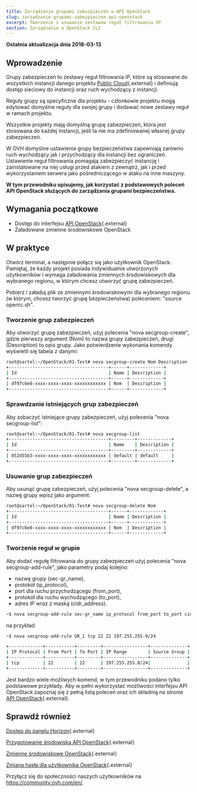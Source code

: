 ```yaml
---
title: Zarządzanie grupami zabezpieczeń w API OpenStack
slug: zarzadzanie-grupami-zabezpieczen-api-openstack
excerpt: Tworzenie i usuwanie zestawów reguł filtrowania IP
section: Zarządzanie w OpenStack CLI
---
```


**Ostatnia aktualizacja dnia 2018-03-13**

## Wprowadzenie

Grupy zabezpieczeń to zestawy reguł filtrowania IP, które są stosowane do wszystkich instancji danego projektu [Public Cloud](https://www.ovh.pl/public-cloud/instances/){.external} i definiują dostęp sieciowy do instancji oraz ruch wychodzący z instancji.

Reguły grupy są specyficzne dla projektu - członkowie projektu mogą edytować domyślne reguły dla swojej grupy i dodawać nowe zestawy reguł w ramach projektu.

Wszystkie projekty mają domyślną grupę zabezpieczeń, która jest stosowana do każdej instancji, jeśli ta nie ma zdefiniowanej własnej grupy zabezpieczeń.

W OVH domyślne ustawienia grupy bezpieczeństwa zapewniają zarówno ruch wychodzący jak i przychodzący dla instancji bez ograniczeń. Ustawienie reguł filtrowania pomagają zabezpieczyć instancję i zainstalowane na niej usługi przed atakiem z zewnątrz, jak i przed wykorzystaniem serwera jako pośredniczącego w ataku na inne maszyny.

**W tym przewodniku opisujemy, jak korzystać z podstawowych poleceń API OpenStack służących do zarządzania grupami bezpieczeństwa.**


## Wymagania początkowe

- Dostęp do interfejsu [API OpenStack](https://docs.ovh.com/pl/public-cloud/przygotowanie_srodowiska_dla_api_openstack/){.external}
- Załadowane zmienne środowiskowe OpenStack


## W praktyce

Otwórz terminal, a następnie połącz się jako użytkownik OpenStack. Pamiętaj, że każdy projekt posiada indywidualnie utworzonych użytkowników i wymaga załadowania zmiennych środowiskowych dla wybranego regionu, w którym chcesz utworzyć grupę zabezpieczeń.

Pobierz i załaduj plik ze zmiennymi środowiskowymi dla wybranego regionu (w którym, chcesz tworzyć grupę bezpieczeństwa) poleceniem: "source openrc.sh".


### Tworzenie grup zabezpieczeń

Aby utworzyć grupę zabezpieczeń, użyj polecenia "nova secgroup-create", gdzie pierwszy argument (Nom) to nazwa grupy zabezpieczeń, drugi (Description) to opis grupy. Jako potwierdzenie wykonania komendy wyświetli się tabela z danymi:


```sh
root@sartel:~/OpenStack/01-Test# nova secgroup-create Nom Description
+--------------------------------------+------+-------------+
| Id                                   | Name | Description |
+--------------------------------------+------+-------------+
| df97c6e8-xxxx-xxxx-xxxx-xxxxxxxxxxxx | Nom  | Description |
+--------------------------------------+------+-------------+
``` 

### Sprawdzanie istniejących grup zabezpieczeń

Aby zobaczyć istniejące grupy zabezpieczeń, użyj polecenia "nova secgroup-list":

```sh
root@sartel:~/OpenStack/01-Test# nova secgroup-list
+--------------------------------------+---------+-------------+
| Id                                   | Name    | Description |
+--------------------------------------+---------+-------------+
| 052d55b3-xxxx-xxxx-xxxx-xxxxxxxxxxxx | default | default     |
+--------------------------------------+---------+-------------+
```

### Usuwanie grup zabezpieczeń

Aby usunąć grupę zabezpieczeń, użyj polecenia "nova secgroup-delete", a nazwę grupy wpisz jako argument:

```sh
root@sartel:~/OpenStack/01-Test# nova secgroup-delete Nom
+--------------------------------------+------+-------------+
| Id                                   | Name | Description |
+--------------------------------------+------+-------------+
| df97c6e8-xxxx-xxxx-xxxx-xxxxxxxxxxxx | Nom  | Description |
+--------------------------------------+------+-------------+
```


### Tworzenie reguł w grupie

Aby dodać regułę filtrowania do grupy zabezpieczeń użyj polecenia "nova secgroup-add-rule", jako parametry podaj kolejno:

- nazwę grupy (sec-gr_name),
- protokół (ip_protocol),
- port dla ruchu przychodzącego (from_port),
- protokół dla ruchu wychodzącego (to_port),
- adres IP wraz z maską (cidr_address).


```sh
~$ nova secgroup-add-rule sec-gr_name ip_protocol from_port to_port cidr_address
```

na przykład:

```sh
~$ nova secgroup-add-rule GR_1 tcp 22 22 197.255.255.0/24

+-------------+-----------+---------+-----------------+--------------+
| IP Protocol | From Port | To Port | IP Range        | Source Group |
+-------------+-----------+---------+-----------------+--------------+
| tcp         | 22        | 22      | 197.255.255.0/24|              |
+-------------+-----------+---------+-----------------+--------------+

```

Jest bardzo wiele możliwych komend, w tym przewodniku podano tylko podstawowe przykłady. Aby w pełni wykorzystać możliwości interfejsu API OpenStack zapoznaj się z pełną listą poleceń oraz ich składnią na stronie [API OpenStack](https://docs.openstack.org/python-openstackclient/pike/cli/command-list.html){.external}.



## Sprawdź również

[Dostęp do panelu Horizon](https://docs.ovh.com/pl/public-cloud/tworzenie_dostepu_do_interfejsu_horizon/){.external}

[Przygotowanie środowiska API OpenStack](https://docs.ovh.com/pl/public-cloud/przygotowanie_srodowiska_dla_api_openstack/){.external}

[Zmienne środowiskowe OpenStack](https://docs.ovh.com/pl/public-cloud/zmienne-srodowiskowe-openstack/){.external}

[Zmiana hasła dla użytkownika OpenStack](https://docs.ovh.com/pl/public-cloud/zmiana-hasla-horizon/){.external}


Przyłącz się do społeczności naszych użytkowników na <https://community.ovh.com/en/>.